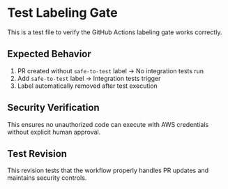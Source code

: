 # Test Labeling Gate

This is a test file to verify the GitHub Actions labeling gate works correctly.

## Expected Behavior

1. PR created without `safe-to-test` label → No integration tests run
2. Add `safe-to-test` label → Integration tests trigger
3. Label automatically removed after test execution

## Security Verification

This ensures no unauthorized code can execute with AWS credentials without explicit human approval.

## Test Revision

This revision tests that the workflow properly handles PR updates and maintains security controls.